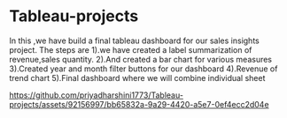 # Tableau-projects

In this ,we have build a final tableau dashboard for our sales insights project.
The steps are
1).we have created a label summarization of revenue,sales quantity.
2).And created a bar chart for various measures
3).Created year and month filter buttons for our dashboard
4).Revenue of  trend chart
5).Final dashboard where we will combine individual sheet



https://github.com/priyadharshini1773/Tableau-projects/assets/92156997/bb65832a-9a29-4420-a5e7-0ef4ecc2d04e

